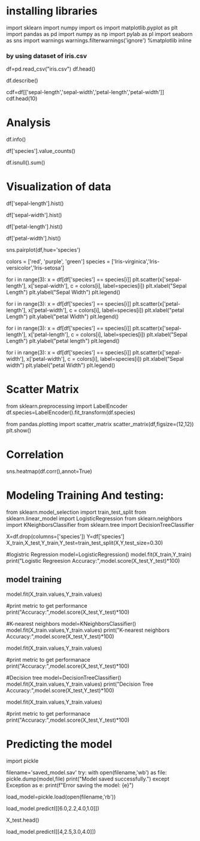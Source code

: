 # installing libraries

import sklearn
import numpy
import os
import matplotlib.pyplot as plt
import pandas as pd
import numpy as np
import pylab as pl
import seaborn as sns
import warnings
warnings.filterwarnings('ignore')
%matplotlib inline

### by using dataset of iris.csv

df=pd.read_csv("iris.csv")
df.head()

df.describe()

cdf=df[['sepal-length','sepal-width','petal-length','petal-width']]
cdf.head(10)

# Analysis 

df.info()

df['species'].value_counts()

df.isnull().sum()

# Visualization of data

df['sepal-length'].hist()

df['sepal-width'].hist()



df['petal-length'].hist()

df['petal-width'].hist()

sns.pairplot(df,hue='species')

colors = ['red', 'purple', 'green']
species = ['Iris-virginica','Iris-versicolor','Iris-setosa']


for i in range(3):
    x = df[df['species'] == species[i]]
    plt.scatter(x['sepal-length'], x['sepal-width'], c = colors[i], label=species[i])
plt.xlabel("Sepal Length")
plt.ylabel("Sepal Width")
plt.legend()

for i in range(3):
    x = df[df['species'] == species[i]]
    plt.scatter(x['petal-length'], x['petal-width'], c = colors[i], label=species[i])
plt.xlabel("petal Length")
plt.ylabel("petal Width")
plt.legend()

for i in range(3):
    x = df[df['species'] == species[i]]
    plt.scatter(x['sepal-length'], x['petal-length'], c = colors[i], label=species[i])
plt.xlabel("Sepal Length")
plt.ylabel("petal length")
plt.legend()

for i in range(3):
    x = df[df['species'] == species[i]]
    plt.scatter(x['sepal-width'], x['petal-width'], c = colors[i], label=species[i])
plt.xlabel("Sepal width")
plt.ylabel("petal Width")
plt.legend()

# Scatter Matrix

from sklearn.preprocessing import LabelEncoder
df.species=LabelEncoder().fit_transform(df.species)

from pandas.plotting import scatter_matrix
scatter_matrix(df,figsize=(12,12))
plt.show()

# Correlation

sns.heatmap(df.corr(),annot=True)



# Modeling Training And testing:

from sklearn.model_selection import train_test_split
from sklearn.linear_model import LogisticRegression
from sklearn.neighbors import KNeighborsClassifier
from sklearn.tree import DecisionTreeClassifier

X=df.drop(columns=['species'])
Y=df['species']
X_train,X_test,Y_train,Y_test=train_test_split(X,Y,test_size=0.30)


#logistric Regression
model=LogisticRegression()
model.fit(X_train,Y_train)
print("Logistic Regreesion Accuracy:",model.score(X_test,Y_test)*100)

## model training

model.fit(X_train.values,Y_train.values)

#print metric to get performance
print("Accuracy:",model.score(X_test,Y_test)*100)

#K-nearest neighbors
model=KNeighborsClassifier()
model.fit(X_train.values,Y_train.values)
print("K-nearest neighbors Accuracy:",model.score(X_test,Y_test)*100)


model.fit(X_train.values,Y_train.values)

#print metric to get performanace
print("Accuracy:",model.score(X_test,Y_test)*100)

#Decision tree
model=DecisionTreeClassifier()
model.fit(X_train.values,Y_train.values)
print("Decision Tree Accuracy:",model.score(X_test,Y_test)*100)


model.fit(X_train.values,Y_train.values)

#print metric to get performanace
print("Accuracy:",model.score(X_test,Y_test)*100)

# Predicting the model

import pickle

filename='saved_model.sav'
try:
    with open(filename,'wb') as file:
        pickle.dump(model,file)
    print("Model saved successfully.")
except Exception as e:
    print(f"Error saving the model: {e}")

load_model=pickle.load(open(filename,'rb'))


load_model.predict([[6.0,2.2,4.0,1.0]])

X_test.head()

load_model.predict([[4,2.5,3.0,4.0]])

